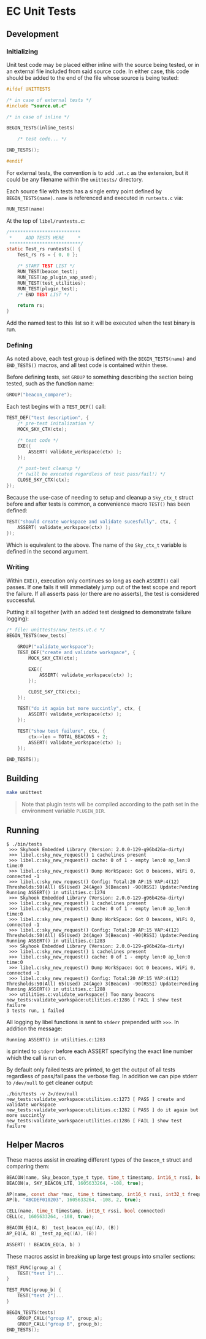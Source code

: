 # EC Unit Tests

## Development

### Initializing

Unit test code may be placed either inline with the source being tested, or in
an external file included from said source code. In either case, this code
should be added to the end of the file whose source is being tested:

```C
#ifdef UNITTESTS

/* in case of external tests */
#include "source.ut.c"

/* in case of inline */

BEGIN_TESTS(inline_tests)

    /* test code... */

END_TESTS();

#endif
```

For external tests, the convention is to add `.ut.c` as the extension, but it
could be any filename within the `unittests/` directory.

Each source file with tests has a single entry point defined by
`BEGIN_TESTS(name)`. `name` is referenced and executed in `runtests.c` via:
```C
RUN_TEST(name)
```

At the top of `libel/runtests.c`:
```C
/**************************
 *     ADD TESTS HERE     *
 **************************/
static Test_rs runtests() {
    Test_rs rs = { 0, 0 };

    /* START TEST LIST */
    RUN_TEST(beacon_test);
    RUN_TEST(ap_plugin_vap_used);
    RUN_TEST(test_utilities);
    RUN_TEST(plugin_test);
    /* END TEST LIST */

    return rs;
}
```

Add the named test to this list so it will be executed when the test binary is
run.

### Defining

As noted above, each test group is defined with the `BEGIN_TESTS(name)` and
`END_TESTS()` macros, and all test code is contained within these.

Before defining tests, set `GROUP` to something describing the section being
tested, such as the function name:
```C
GROUP("beacon_compare");
```

Each test begins with a `TEST_DEF()` call:
```C
TEST_DEF("test description", {
    /* pre-test initalization */
    MOCK_SKY_CTX(ctx);

    /* test code */
    EXE({
        ASSERT( validate_workspace(ctx) );
    });

    /* post-test cleanup */
    /* (will be executed regardless of test pass/fail!) */
    CLOSE_SKY_CTX(ctx);
});
```

Because the use-case of needing to setup and cleanup a `Sky_ctx_t` struct before
and after tests is common, a convenience macro `TEST()` has been defined:
```C
TEST("should create workspace and validate sucesfully", ctx, {
    ASSERT( validate_workspace(ctx) );
});
```

Which is equivalent to the above. The name of the `Sky_ctx_t` variable is
defined in the second argument.

### Writing

Within `EXE()`, execution only continues so long as each `ASSERT()` call passes.
If one fails it will immediately jump out of the test scope and report the
failure. If all asserts pass (or there are no asserts), the test is considered
successful.

Putting it all together (with an added test designed to demonstrate failure
logging):
```C
/* file: unittests/new_tests.ut.c */
BEGIN_TESTS(new_tests)
    
    GROUP("validate_workspace");
    TEST_DEF("create and validate workspace", {
        MOCK_SKY_CTX(ctx);

        EXE({
            ASSERT( validate_workspace(ctx) );
        });

        CLOSE_SKY_CTX(ctx);
    });

    TEST("do it again but more succintly", ctx, {
        ASSERT( validate_workspace(ctx) );
    });

    TEST("show test failure", ctx, {
        ctx->len = TOTAL_BEACONS + 2;
        ASSERT( validate_workspace(ctx) );
    });

END_TESTS();
```

## Building
```Bash
make unittest
```

> Note that plugin tests will be compiled according to the path set in
the environment variable `PLUGIN_DIR`.

## Running
```
$ ./bin/tests
 >>> Skyhook Embedded Library (Version: 2.0.0-129-g96b426a-dirty)
 >>> libel.c:sky_new_request() 1 cachelines present
 >>> libel.c:sky_new_request() cache: 0 of 1 - empty len:0 ap_len:0 time:0
 >>> libel.c:sky_new_request() Dump WorkSpace: Got 0 beacons, WiFi 0, connected -1
 >>> libel.c:sky_new_request() Config: Total:20 AP:15 VAP:4(12) Thresholds:50(All) 65(Used) 24(Age) 3(Beacon) -90(RSSI) Update:Pending
Running ASSERT() in utilities.c:1274
 >>> Skyhook Embedded Library (Version: 2.0.0-129-g96b426a-dirty)
 >>> libel.c:sky_new_request() 1 cachelines present
 >>> libel.c:sky_new_request() cache: 0 of 1 - empty len:0 ap_len:0 time:0
 >>> libel.c:sky_new_request() Dump WorkSpace: Got 0 beacons, WiFi 0, connected -1
 >>> libel.c:sky_new_request() Config: Total:20 AP:15 VAP:4(12) Thresholds:50(All) 65(Used) 24(Age) 3(Beacon) -90(RSSI) Update:Pending
Running ASSERT() in utilities.c:1283
 >>> Skyhook Embedded Library (Version: 2.0.0-129-g96b426a-dirty)
 >>> libel.c:sky_new_request() 1 cachelines present
 >>> libel.c:sky_new_request() cache: 0 of 1 - empty len:0 ap_len:0 time:0
 >>> libel.c:sky_new_request() Dump WorkSpace: Got 0 beacons, WiFi 0, connected -1
 >>> libel.c:sky_new_request() Config: Total:20 AP:15 VAP:4(12) Thresholds:50(All) 65(Used) 24(Age) 3(Beacon) -90(RSSI) Update:Pending
Running ASSERT() in utilities.c:1288
 >>> utilities.c:validate_workspace() Too many beacons
new_tests:validate_workspace:utilities.c:1286 [ FAIL ] show test failure
3 tests run, 1 failed
```

All logging by libel functions is sent to `stderr` prepended with
`>>>`. In addition the message:
```
Running ASSERT() in utilities.c:1283
```
is printed to `stderr` before each ASSERT specifying the exact line number which
the call is run on.

By default only failed tests are printed, to get the output of all tests
regardless of pass/fail pass the verbose flag. In addition we can pipe stderr to
`/dev/null` to get cleaner output:
```
./bin/tests -v 2>/dev/null
new_tests:validate_workspace:utilities.c:1273 [ PASS ] create and validate workspace
new_tests:validate_workspace:utilities.c:1282 [ PASS ] do it again but more succintly
new_tests:validate_workspace:utilities.c:1286 [ FAIL ] show test failure
```

## Helper Macros

These macros assist in creating different types of the `Beacon_t` struct and
comparing them:

```C
BEACON(name, Sky_beacon_type_t type, time_t timestamp, int16_t rssi, bool connected)
BEACON(a, SKY_BEACON_LTE, 1605633264, -108, true);

AP(name, const char *mac, time_t timestamp, int16_t rssi, int32_t frequency, bool connected)
AP(b, "ABCDEF010203", 1605633264, -108, 2, true);

CELL(name, time_t timestamp, int16_t rssi, bool connected)
CELL(c, 1605633264, -108, true);

BEACON_EQ(A, B) _test_beacon_eq((A), (B))
AP_EQ(A, B) _test_ap_eq((A), (B))

ASSERT( ! BEACON_EQ(a, b) )
```

These macros assist in breaking up large test groups into smaller sections:
```C
TEST_FUNC(group_a) {
    TEST("test 1")...
}

TEST_FUNC(group_b) {
    TEST("test 2")...
}

BEGIN_TESTS(tests)
    GROUP_CALL("group A", group_a);
    GROUP_CALL("group B", group_b);
END_TESTS();
```

